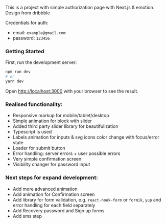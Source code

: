 This is a project with simple authorization page with Next.js & emotion. Design from dribbble

Credentials for auth:

- email: `example@gmail.com`
- password: `123456`

### Getting Started

First, run the development server:

```bash
npm run dev
# or
yarn dev
```

Open [http://localhost:3000](http://localhost:3000) with your browser to see the result.

### Realised functionality:

- Responsive markup for mobile/tablet/desktop
- Simple animation for block with slider
- Added third party slider library for beautifulization
- Typescript is used
- Labels animation for inputs & svg icons color change with focus/error state
- Loader for submit button
- Error handling: server errors + user possible errors
- Very simple confirmation screen
- Visibility changer for password input

### Next steps for expand development:

- Add more advanced animation
- Add animation for Confirmation screen
- Add library for form validation, e.g. `react-hook-form` or `formik`, `yup` and error handling for each field separately
- Add Recovery password and Sign up forms
- Add sms step
